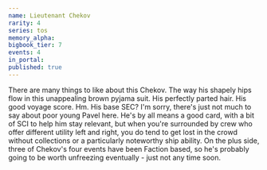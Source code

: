 ```yaml
---
name: Lieutenant Chekov
rarity: 4
series: tos
memory_alpha:
bigbook_tier: 7
events: 4
in_portal:
published: true
---
```


There are many things to like about this Chekov. The way his shapely hips flow in this unappealing brown pyjama suit. His perfectly parted hair. His good voyage score. Hm. His base SEC? I'm sorry, there's just not much to say about poor young Pavel here. He's by all means a good card, with a bit of SCI to help him stay relevant, but when you're surrounded by crew who offer different utility left and right, you do tend to get lost in the crowd without collections or a particularly noteworthy ship ability. On the plus side, three of Chekov's four events have been Faction based, so he's probably going to be worth unfreezing eventually - just not any time soon.
